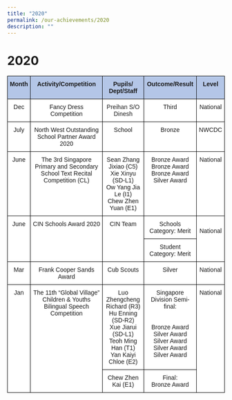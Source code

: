 ```yaml
---
title: "2020"
permalink: /our-achievements/2020
description: ""
---
```

# 2020

<style type="text/css">
.tg  {border-collapse:collapse;border-spacing:0;}
.tg td{border-color:black;border-style:solid;border-width:1px;font-family:Arial, sans-serif;font-size:14px;
  overflow:hidden;padding:10px 5px;word-break:normal;}
.tg th{border-color:black;border-style:solid;border-width:1px;font-family:Arial, sans-serif;font-size:14px;
  font-weight:normal;overflow:hidden;padding:10px 5px;word-break:normal;}
.tg .tg-ba4e{background-color:#B4C6E7;font-weight:bold;text-align:center;vertical-align:top}
.tg .tg-7yig{background-color:#FFF;text-align:center;vertical-align:top}
.tg .tg-lygy{background-color:#FFF;color:#222;text-align:center;vertical-align:top}
</style>
<table class="tg">
<thead>
  <tr>
    <th class="tg-ba4e">Month</th>
    <th class="tg-ba4e">Activity/Competition</th>
    <th class="tg-ba4e">Pupils/ Dept/Staff</th>
    <th class="tg-ba4e">Outcome/Result</th>
    <th class="tg-ba4e">Level</th>
  </tr>
</thead>
<tbody>
  <tr>
    <td class="tg-7yig">Dec</td>
    <td class="tg-7yig">Fancy Dress Competition</td>
    <td class="tg-lygy"><span style="color:#222">Preihan S/O Dinesh</span></td>
    <td class="tg-7yig">Third</td>
    <td class="tg-7yig">National</td>
  </tr>
  <tr>
    <td class="tg-7yig">July</td>
    <td class="tg-7yig">North West Outstanding School Partner Award 2020</td>
    <td class="tg-7yig">School</td>
    <td class="tg-7yig">Bronze</td>
    <td class="tg-7yig">NWCDC</td>
  </tr>
  <tr>
    <td class="tg-7yig">June</td>
    <td class="tg-7yig">The 3rd Singapore Primary and Secondary School Text Recital Competition (CL)</td>
    <td class="tg-7yig">Sean Zhang Jixiao (C5)<br>Xie Xinyu (SD-L1)<br>Ow Yang Jia Le (I1)<br>Chew Zhen Yuan (E1)</td>
    <td class="tg-7yig">Bronze Award<br>Bronze Award<br>Bronze Award<br>Silver Award</td>
    <td class="tg-7yig">National</td>
  </tr>
  <tr>
    <td class="tg-7yig" rowspan="2">June</td>
    <td class="tg-7yig" rowspan="2">CIN Schools Award 2020</td>
    <td class="tg-7yig" rowspan="2">CIN Team</td>
    <td class="tg-7yig">Schools Category: Merit</td>
    <td class="tg-7yig" rowspan="2"> <br>National</td>
  </tr>
  <tr>
    <td class="tg-7yig">Student Category: Merit</td>
  </tr>
  <tr>
    <td class="tg-7yig">Mar</td>
    <td class="tg-7yig">Frank Cooper Sands Award</td>
    <td class="tg-7yig">Cub Scouts</td>
    <td class="tg-7yig">Silver</td>
    <td class="tg-7yig">National</td>
  </tr>
  <tr>
    <td class="tg-7yig" rowspan="2">Jan</td>
    <td class="tg-7yig" rowspan="2">The 11th “Global Village” Children &amp; Youths Bilingual Speech Competition</td>
    <td class="tg-7yig"> Luo Zhengcheng Richard (R3)<br>Hu Enning (SD-R2)<br>Xue Jiarui (SD-L1)<br>Teoh Ming Han (T1)<br>Yan Kaiyi Chloe (E2)</td>
    <td class="tg-7yig">Singapore Division Semi-final:<br><br><br>Bronze Award<br>Silver Award<br>Silver Award<br>Silver Award<br>Silver Award</td>
    <td class="tg-7yig" rowspan="2">National</td>
  </tr>
  <tr>
    <td class="tg-7yig">Chew Zhen Kai (E1)</td>
    <td class="tg-7yig">Final:<br>Bronze Award</td>
  </tr>
</tbody>
</table>